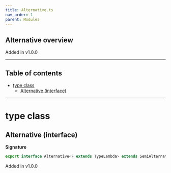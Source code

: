```yaml
---
title: Alternative.ts
nav_order: 1
parent: Modules
---
```


## Alternative overview

Added in v1.0.0

---

<h2 class="text-delta">Table of contents</h2>

- [type class](#type-class)
  - [Alternative (interface)](#alternative-interface)

---

# type class

## Alternative (interface)

**Signature**

```ts
export interface Alternative<F extends TypeLambda> extends SemiAlternative<F>, Coproduct<F> {}
```

Added in v1.0.0
